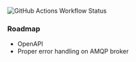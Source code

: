 ![GitHub Actions Workflow Status](https://img.shields.io/github/actions/workflow/status/tomkcey/koa-template/ci.yml?branch=master)

### Roadmap

-   OpenAPI
-   Proper error handling on AMQP broker

